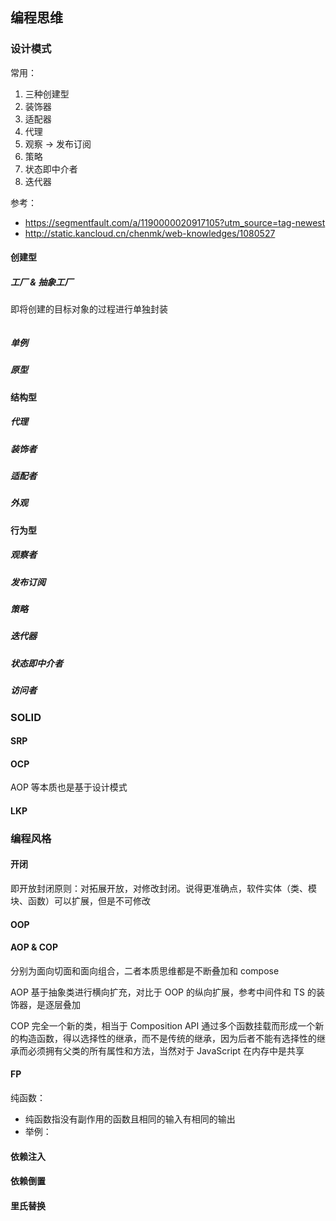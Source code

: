 ## 编程思维

### 设计模式

常用：

1. 三种创建型
2. 装饰器
3. 适配器
4. 代理
5. 观察 -> 发布订阅
6. 策略
7. 状态即中介者
8. 迭代器

参考：

- https://segmentfault.com/a/1190000020917105?utm_source=tag-newest
- http://static.kancloud.cn/chenmk/web-knowledges/1080527

#### 创建型

##### 工厂 & 抽象工厂

即将创建的目标对象的过程进行单独封装

```js
```

##### 单例

##### 原型

#### 结构型

##### 代理

##### 装饰者

##### 适配者

##### 外观

#### 行为型

##### 观察者

##### 发布订阅

##### 策略

##### 迭代器

##### 状态即中介者

##### 访问者

### SOLID

#### SRP

#### OCP

AOP 等本质也是基于设计模式

#### LKP

### 编程风格

#### 开闭

即开放封闭原则：对拓展开放，对修改封闭。说得更准确点，软件实体（类、模块、函数）可以扩展，但是不可修改

#### OOP

#### AOP & COP

分别为面向切面和面向组合，二者本质思维都是不断叠加和 compose

AOP 基于抽象类进行横向扩充，对比于 OOP 的纵向扩展，参考中间件和 TS 的装饰器，是逐层叠加

COP 完全一个新的类，相当于 Composition API 通过多个函数挂载而形成一个新的构造函数，得以选择性的继承，而不是传统的继承，因为后者不能有选择性的继承而必须拥有父类的所有属性和方法，当然对于 JavaScript 在内存中是共享

#### FP

纯函数：

- 纯函数指没有副作用的函数且相同的输入有相同的输出
- 举例：

#### 依赖注入

#### 依赖倒置

#### 里氏替换

